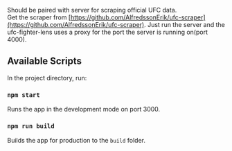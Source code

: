 Should be paired with server for scraping official UFC data. <br>
Get the scraper from [https://github.com/AlfredssonErik/ufc-scraper](https://github.com/AlfredssonErik/ufc-scraper). Just run the server and the ufc-fighter-lens uses a proxy for the port the server is running on(port 4000).

## Available Scripts

In the project directory, run:

### `npm start`

Runs the app in the development mode on port 3000.

### `npm run build`

Builds the app for production to the `build` folder.